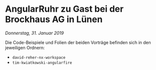 # AngularRuhr zu Gast bei der Brockhaus AG in Lünen

*Donnerstag, 31. Januar 2019*

Die Code-Beispiele und Folien der beiden Vorträge befinden sich in den jeweiligen Ordnern:
* `david-reher-nx-workspace`
* `tim-kwiatkowski-angularfire` 
